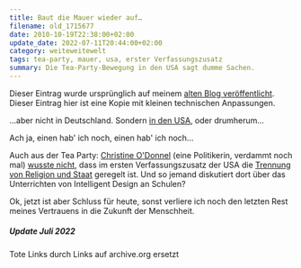 ```yaml
---
title: Baut die Mauer wieder auf…
filename: old_1715677
date: 2010-10-19T22:38:00+02:00
update_date: 2022-07-11T20:44:00+02:00
category: weiteweitewelt
tags: tea-party, mauer, usa, erster Verfassungszusatz
summary: Die Tea-Party-Bewegung in den USA sagt dumme Sachen.
---
```

Dieser Eintrag wurde ursprünglich auf meinem [alten Blog veröffentlicht](https://stu.blogger.de/stories/1715677/). Dieser Eintrag hier ist eine Kopie mit kleinen technischen Anpassungen.

…aber nicht in Deutschland. Sondern [in den USA](https://web.archive.org/web/20110122133254/http://www.cbsnews.com/8301-503544_162-20020018-503544.html), oder drumherum…

Ach ja, einen hab' ich noch, einen hab' ich noch…

Auch aus der Tea Party: [Christine O'Donnel](https://de.wikipedia.org/wiki/Christine_O%E2%80%99Donnell) (eine Politikerin, verdammt noch mal) [wusste nicht](https://web.archive.org/web/20201109021530/http://gawker.com/5667753/christine-odonnell-finally-discovers-constitutions-religious-freedom-part), dass im ersten Verfassungszusatz der USA die [Trennung von Religion und Staat](https://de.wikipedia.org/wiki/Trennung_von_Religion_und_Staat#USA) geregelt ist. Und so jemand diskutiert dort über das Unterrichten von Intelligent Design an Schulen?

Ok, jetzt ist aber Schluss für heute, sonst verliere ich noch den letzten Rest meines Vertrauens in die Zukunft der Menschheit.

##### Update Juli 2022

Tote Links durch Links auf archive.org ersetzt
